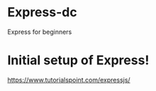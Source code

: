 # Express-dc

Express for beginners

# Initial setup of Express!

https://www.tutorialspoint.com/expressjs/

